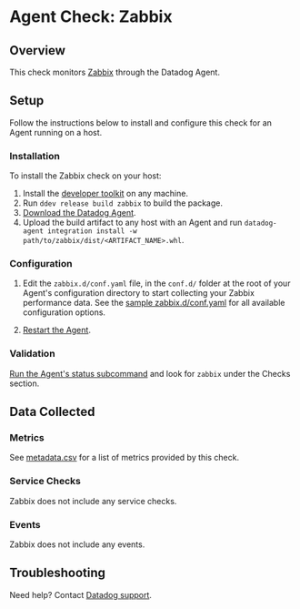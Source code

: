 # Agent Check: Zabbix

## Overview

This check monitors [Zabbix][1] through the Datadog Agent.

## Setup

Follow the instructions below to install and configure this check for an Agent running on a host.

### Installation

To install the Zabbix check on your host:

1. Install the [developer toolkit][2] on any machine.
2. Run `ddev release build zabbix` to build the package.
3. [Download the Datadog Agent][3].
4. Upload the build artifact to any host with an Agent and run `datadog-agent integration install -w path/to/zabbix/dist/<ARTIFACT_NAME>.whl`.

### Configuration

1. Edit the `zabbix.d/conf.yaml` file, in the `conf.d/` folder at the root of your Agent's configuration directory to start collecting your Zabbix performance data. See the [sample zabbix.d/conf.yaml][4] for all available configuration options.

2. [Restart the Agent][5].

### Validation

[Run the Agent's status subcommand][6] and look for `zabbix` under the Checks section.

## Data Collected

### Metrics

See [metadata.csv][7] for a list of metrics provided by this check.

### Service Checks

Zabbix does not include any service checks.

### Events

Zabbix does not include any events.

## Troubleshooting

Need help? Contact [Datadog support][8].

[1]: https://www.zabbix.com/
[2]: https://docs.datadoghq.com/developers/integrations/new_check_howto/#developer-toolkit
[3]: https://app.datadoghq.com/account/settings#agent
[4]: https://github.com/DataDog/integrations-extras/blob/master/zabbix/datadog_checks/zabbix/data/conf.yaml.example
[5]: https://docs.datadoghq.com/agent/guide/agent-commands/#start-stop-and-restart-the-agent
[6]: https://docs.datadoghq.com/agent/guide/agent-commands/#agent-status-and-information
[7]: https://github.com/DataDog/integrations-extras/blob/master/zabbix/metadata.csv
[8]: https://docs.datadoghq.com/help/
